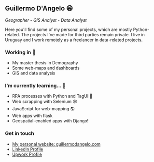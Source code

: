 ## Guillermo D'Angelo 😄

*Geographer - GIS Analyst - Data Analyst*

Here you'll find some of my personal projects, which are mostly Python-related. The projects I've made for third parties remain private.
I live in Uruguay and I work remotely as a freelancer in data-related projects.


### Working in 🔧

- My master thesis in Demography
- Some web-maps and dashboards
- GIS and data analysis

### I’m currently learning... 🌱 

- RPA processes with Python and TagUI 🤖
- Web scrapping with Selenium 🕸️
- JavaScript for web-mapping 🌎
- Web apps with flask
- Geospatial-enabled apps with Django!

### Get in touch
- [My personal website: guillermodangelo.com](https://guillermodangelo.com)
- [LinkedIn Profile](https://www.linkedin.com/in/guillermodangelo/)
- [Upwork Profile](https://www.upwork.com/freelancers/~01dded002c76890397)

<!--
**guillermodangelo/guillermodangelo** is a ✨ _special_ ✨ repository because its `README.md` (this file) appears on your GitHub profile.

Here are some ideas to get you started:

- 🔭 I’m currently working on ...
- 🌱 I’m currently learning ...
- 👯 I’m looking to collaborate on ...
- 🤔 I’m looking for help with ...
- 💬 Ask me about ...
- 📫 How to reach me: ...
- 😄 Pronouns: ...
- ⚡ Fun fact: ...
-->

